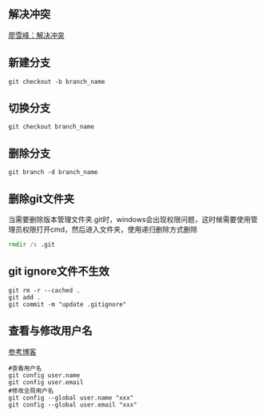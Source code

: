 ## 解决冲突
[廖雪峰：解决冲突](https://www.liaoxuefeng.com/wiki/896043488029600/900004111093344)

## 新建分支
```shell
git checkout -b branch_name
```
## 切换分支
```shell
git checkout branch_name
```
## 删除分支
```shell
git branch -d branch_name
```

## 删除git文件夹
当需要删除版本管理文件夹.git时，windows会出现权限问题，这时候需要使用管理员权限打开cmd，然后进入文件夹，使用递归删除方式删除
```bat
rmdir /s .git
```

## git ignore文件不生效
```shell
git rm -r --cached .
git add .
git commit -m "update .gitignore"
```

## 查看与修改用户名
[参考博客](https://www.cnblogs.com/lxwphp/p/10619618.html)
```shell
#查看用户名
git config user.name
git config user.email
#修改全局用户名
git config --global user.name "xxx"
git config --global user.email "xxx"
```
